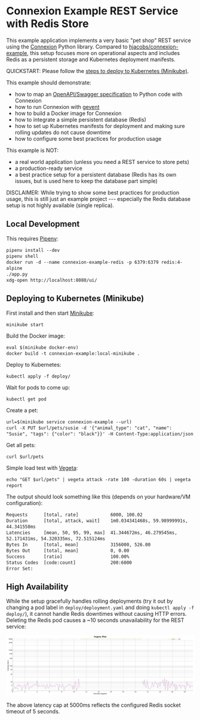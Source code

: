 # Connexion Example REST Service with Redis Store

This example application implements a very basic "pet shop" REST service using the [Connexion](https://github.com/zalando/connexion) Python library.
Compared to [hjacobs/connexion-example](https://github.com/hjacobs/connexion-example), this setup focuses more on operational aspects and includes Redis as a persistent storage and Kubernetes deployment manifests.

QUICKSTART: Please follow the [steps to deploy to Kubernetes (Minikube)](#deploying-to-kubernetes-minikube).

This example should demonstrate:

* how to map an [OpenAPI/Swagger specification](https://github.com/OAI/OpenAPI-Specification) to Python code with Connexion
* how to run Connexion with [gevent](http://www.gevent.org/)
* how to build a Docker image for Connexion
* how to integrate a simple persistent database (Redis)
* how to set up Kubernetes manifests for deployment and making sure rolling updates do not cause downtime
* how to configure some best practices for production usage

This example is NOT:

* a real world application (unless you need a REST service to store pets)
* a production-ready service
* a best practice setup for a persistent database (Redis has its own issues, but is used here to keep the database part simple)

DISCLAIMER: While trying to show some best practices for production usage, this is still just an example project --- especially the Redis database setup is not highly available (single replica).

## Local Development

This requires [Pipenv](https://docs.pipenv.org/):

```
pipenv install --dev
pipenv shell
docker run -d --name connexion-example-redis -p 6379:6379 redis:4-alpine
./app.py
xdg-open http://localhost:8080/ui/
```

## Deploying to Kubernetes (Minikube)

First install and then start [Minikube](https://github.com/kubernetes/minikube):

```
minikube start
```

Build the Docker image:

```
eval $(minikube docker-env)
docker build -t connexion-example:local-minikube .
```

Deploy to Kubernetes:

```
kubectl apply -f deploy/
```

Wait for pods to come up:

```
kubectl get pod
```

Create a pet:

```
url=$(minikube service connexion-example --url)
curl -X PUT $url/pets/susie -d '{"animal_type": "cat", "name": "Susie", "tags": {"color": "black"}}' -H Content-Type:application/json
```

Get all pets:

```
curl $url/pets
```

Simple load test with [Vegeta](https://github.com/tsenart/vegeta):

```
echo "GET $url/pets" | vegeta attack -rate 100 -duration 60s | vegeta report
```

The output should look something like this (depends on your hardware/VM configuration):

```
Requests      [total, rate]            6000, 100.02
Duration      [total, attack, wait]    1m0.034341468s, 59.98999991s, 44.341558ms
Latencies     [mean, 50, 95, 99, max]  41.344672ms, 46.279545ms, 52.171431ms, 54.320335ms, 72.515124ms
Bytes In      [total, mean]            3156000, 526.00
Bytes Out     [total, mean]            0, 0.00
Success       [ratio]                  100.00%
Status Codes  [code:count]             200:6000
Error Set:
```

## High Availability

While the setup gracefully handles rolling deployments (try it out by changing a pod label in `deploy/deployment.yaml` and doing `kubectl apply -f deploy/`),
it cannot handle Redis downtimes without causing HTTP errors. Deleting the Redis pod causes a ~10 seconds unavailability for the REST service:

![Vegeta Plot for unavailability caused by Redis downtime](vegeta-plot-redis-pod-deleted.png)

The above latency cap at 5000ms reflects the configured Redis socket timeout of 5 seconds.
